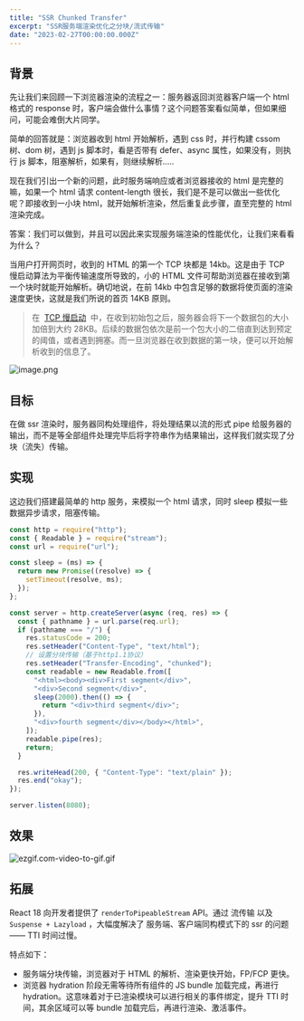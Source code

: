 ```yaml
---
title: "SSR Chunked Transfer"
excerpt: "SSR服务端渲染优化之分块/流式传输"
date: "2023-02-27T00:00:00.000Z"
---
```


## 背景

先让我们来回顾一下浏览器渲染的流程之一：服务器返回浏览器客户端一个 html 格式的 response 时，客户端会做什么事情？这个问题答案看似简单，但如果细问，可能会难倒大片同学。

简单的回答就是：浏览器收到 html 开始解析，遇到 css 时，并行构建 cssom 树、dom 树，遇到 js 脚本时，看是否带有 defer、async 属性，如果没有，则执行 js 脚本，阻塞解析，如果有，则继续解析.....

现在我们引出一个新的问题，此时服务端响应或者浏览器接收的 html 是完整的嘛，如果一个 html 请求 content-length 很长，我们是不是可以做出一些优化呢？即接收到一小块 html，就开始解析渲染，然后重复此步骤，直至完整的 html 渲染完成。

答案：我们可以做到，并且可以因此来实现服务端渲染的性能优化，让我们来看看为什么？

当用户打开网页时，收到的 HTML 的第一个 TCP 块都是 14kb。这是由于 TCP 慢启动算法为平衡传输速度所导致的，小的 HTML 文件可帮助浏览器在接收到第一个块时就能开始解析。确切地说，在前 14kb 中包含足够的数据将使页面的渲染速度更快，这就是我们所说的首页 14KB 原则。

> 在  [TCP 慢启动](https://developer.mozilla.org/zh-CN/docs/Glossary/TCP_slow_start)  中，在收到初始包之后，服务器会将下一个数据包的大小加倍到大约 28KB。后续的数据包依次是前一个包大小的二倍直到达到预定的阈值，或者遇到拥塞。而一旦浏览器在收到数据的第一块，便可以开始解析收到的信息了。

![image.png](https://p6-juejin.byteimg.com/tos-cn-i-k3u1fbpfcp/3156b667b84e4406ab97ae1a810736fc~tplv-k3u1fbpfcp-watermark.image?)

## 目标

在做 ssr 渲染时，服务器同构处理组件，将处理结果以流的形式 pipe 给服务器的输出，而不是等全部组件处理完毕后将字符串作为结果输出，这样我们就实现了分块（流失）传输。

## 实现

这边我们搭建最简单的 http 服务，来模拟一个 html 请求，同时 sleep 模拟一些数据异步请求，阻塞传输。

```js
const http = require("http");
const { Readable } = require("stream");
const url = require("url");

const sleep = (ms) => {
  return new Promise((resolve) => {
    setTimeout(resolve, ms);
  });
};

const server = http.createServer(async (req, res) => {
  const { pathname } = url.parse(req.url);
  if (pathname === "/") {
    res.statusCode = 200;
    res.setHeader("Content-Type", "text/html");
    // 设置分块传输（基于http1.1协议）
    res.setHeader("Transfer-Encoding", "chunked");
    const readable = new Readable.from([
      "<html><body><div>First segment</div>",
      "<div>Second segment</div>",
      sleep(2000).then(() => {
        return "<div>third segment</div>";
      }),
      "<div>fourth segment</div></body></html>",
    ]);
    readable.pipe(res);
    return;
  }

  res.writeHead(200, { "Content-Type": "text/plain" });
  res.end("okay");
});

server.listen(8080);
```

## 效果

![ezgif.com-video-to-gif.gif](https://p6-juejin.byteimg.com/tos-cn-i-k3u1fbpfcp/d7af7ae9b85d479fa114a638583ec958~tplv-k3u1fbpfcp-watermark.image?)

## 拓展

React 18 向开发者提供了 `renderToPipeableStream` API。通过 流传输 以及 `Suspense + Lazyload` ，大幅度解决了 服务端、客户端同构模式下的 ssr 的问题 —— TTI 时间过慢。

特点如下：

- 服务端分块传输，浏览器对于 HTML 的解析、渲染更快开始，FP/FCP 更快。
- 浏览器 hydration 阶段无需等待所有组件的 JS bundle 加载完成，再进行 hydration。这意味着对于已渲染模块可以进行相关的事件绑定，提升 TTI 时间，其余区域可以等 bundle 加载完后，再进行渲染、激活事件。
